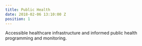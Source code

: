 ```yaml
---
title: Public Health
date: 2018-02-06 13:10:00 Z
position: 1
---
```


Accessible healthcare infrastructure and informed public health programming and monitoring.
